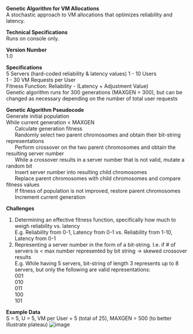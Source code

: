 **Genetic Algorithm for VM Allocations**  
A stochastic approach to VM allocations that optimizes reliability and latency.  

**Technical Specifications**  
Runs on console only.  

**Version Number**  
1.0  

**Specifications**  
5 Servers (hard-coded reliability & latency values)
1 - 10 Users  
1 - 30 VM Requests per User  
Fitness Function: Reliability - (Latency + Adjustment Value)  
Genetic algorithm runs for 300 generations (MAXGEN = 300), but can be changed as necessary depending on the number of total user requests

**Genetic Algorithm Pseudocode**  
Generate initial population  
While current generation < MAXGEN  
&nbsp;&nbsp;&nbsp;&nbsp;&nbsp;&nbsp;Calculate generation fitness  
&nbsp;&nbsp;&nbsp;&nbsp;&nbsp;&nbsp;Randomly select two parent chromosomes and obtain their bit-string representations  
&nbsp;&nbsp;&nbsp;&nbsp;&nbsp;&nbsp;Perform crossover on the two parent chromosomes and obtain the resulting server number  
&nbsp;&nbsp;&nbsp;&nbsp;&nbsp;&nbsp;While a crossover results in a server number that is not valid, mutate a random bit  
&nbsp;&nbsp;&nbsp;&nbsp;&nbsp;&nbsp;Insert server number into resulting child chromosomes  
&nbsp;&nbsp;&nbsp;&nbsp;&nbsp;&nbsp;Replace parent chromosomes with child chromosomes and compare fitness values  
&nbsp;&nbsp;&nbsp;&nbsp;&nbsp;&nbsp;If fitness of population is not improved, restore parent chromosomes  
&nbsp;&nbsp;&nbsp;&nbsp;&nbsp;&nbsp;Increment current generation  

**Challenges**  
1. Determining an effective fitness function, specifically how much to weigh reliability vs. latency  
  E.g. Reliability from 0-1, Latency from 0-1 vs. Reliability from 1-10, Latency from 0-1  
2. Representing a server number in the form of a bit-string. I.e. if # of servers is < max number represented by bit string -> skewed crossover results  
  E.g. While having 5 servers, bit-string of length 3 represents up to 8 servers, but only the following are valid representations:  
  001  
  010  
  011  
  100  
  101  
  
**Example Data**  
S = 5, U = 5, VM per User = 5 (total of 25), MAXGEN = 500 (to better illustrate plateau)
![image](https://user-images.githubusercontent.com/92837310/206956271-b72c0aa1-75b2-40a4-8236-8d1b384a6a65.png)


